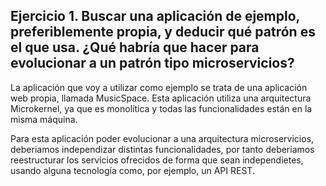 ## Ejercicio 1. Buscar una aplicación de ejemplo, preferiblemente propia, y deducir qué patrón es el que usa. ¿Qué habría que hacer para evolucionar a un patrón tipo microservicios?

La aplicación que voy a utilizar como ejemplo se trata de una aplicación web propia, llamada MusicSpace. Esta aplicación utiliza una arquitectura Microkernel, ya que es monolítica y todas las funcionalidades están en la misma máquina.

Para esta aplicación poder evolucionar a una arquitectura microservicios, deberiamos independizar distintas funcionalidades, por tanto deberiamos reestructurar los servicios ofrecidos de forma que sean independietes, usando alguna tecnología como, por ejemplo, un API REST.
